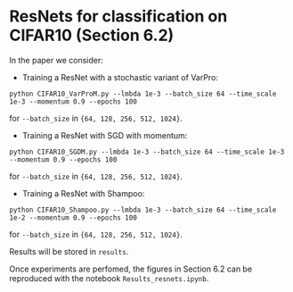 # ResNets for classification on CIFAR10 (Section 6.2)

In the paper we consider:

* Training a ResNet with a stochastic variant of VarPro:
```
python CIFAR10_VarProM.py --lmbda 1e-3 --batch_size 64 --time_scale 1e-3 --momentum 0.9 --epochs 100
```
for `--batch_size` in `{64, 128, 256, 512, 1024}`.
* Training a ResNet with SGD with momentum:
```
python CIFAR10_SGDM.py --lmbda 1e-3 --batch_size 64 --time_scale 1e-3 --momentum 0.9 --epochs 100
```
for `--batch_size` in `{64, 128, 256, 512, 1024}`.
* Training a ResNet with Shampoo:
```
python CIFAR10_Shampoo.py --lmbda 1e-3 --batch_size 64 --time_scale 1e-2 --momentum 0.9 --epochs 100
```
for `--batch_size` in `{64, 128, 256, 512, 1024}`.

Results will be stored in `results`.

Once experiments are perfomed, the figures in Section 6.2 can be reproduced with the notebook `Results_resnets.ipynb`.